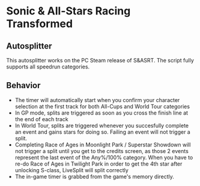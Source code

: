 # Sonic & All-Stars Racing Transformed

## Autosplitter
This autosplitter works on the PC Steam release of S&ASRT.
The script fully supports all speedrun categories.

## Behavior
* The timer will automatically start when you confirm your character selection at the first track for both All-Cups and World Tour categories
* In GP mode, splits are triggered as soon as you cross the finish line at the end of each track
* In World Tour, splits are triggered whenever you succesfully complete an event and gains stars for doing so. Failing an event will not trigger a split.
* Completing Race of Ages in Moonlight Park / Superstar Showdown will not trigger a split until you get to the credits screen, as those 2 events represent the last event of the Any%/100% category. When you have to re-do Race of Ages in Twilight Park in order to get the 4th star after unlocking S-class, LiveSplit will split correctly
* The in-game timer is grabbed from the game's memory directly.